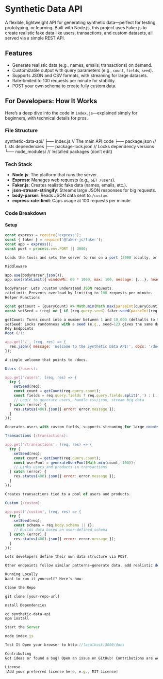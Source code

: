 # Synthetic Data API

A flexible, lightweight API for generating synthetic data—perfect for testing, prototyping, or learning. Built with Node.js, this project uses Faker.js to create realistic fake data like users, transactions, and custom datasets, all served via a simple REST API.

## Features
- Generate realistic data (e.g., names, emails, transactions) on demand.
- Customizable output with query parameters (e.g., `count`, `fields`, `seed`).
- Supports JSON and CSV formats, with streaming for large datasets.
- Rate-limited to 100 requests per minute for stability.
- POST your own schema to create fully custom data.

## For Developers: How It Works
Here’s a deep dive into the code in `index.js`—explained simply for beginners, with technical details for pros.

### File Structure
synthetic-data-api/
├── index.js          // The main API code
├── package.json      // Lists dependencies
├── package-lock.json // Locks dependency versions
└── node_modules/     // Installed packages (don’t edit)

### Tech Stack
- **Node.js**: The platform that runs the server.
- **Express**: Manages web requests (e.g., `GET /users`).
- **Faker.js**: Creates realistic fake data (names, emails, etc.).
- **json-stream-stringify**: Streams large JSON responses for big requests.
- **body-parser**: Reads JSON data sent to `/custom`.
- **express-rate-limit**: Caps usage at 100 requests per minute.

### Code Breakdown

#### Setup
```javascript
const express = require('express');
const { faker } = require('@faker-js/faker');
const app = express();
const port = process.env.PORT || 3000;

Loads the tools and sets the server to run on a port (3000 locally, or Render’s choice when deployed).

Middleware

app.use(bodyParser.json());
app.use(rateLimit({ windowMs: 60 * 1000, max: 100, message: {...}, headers: true }));

bodyParser: Lets /custom understand JSON requests.
rateLimit: Prevents overload by limiting to 100 requests per minute.
Helper Functions

const getCount = (queryCount) => Math.min(Math.max(parseInt(queryCount) || 5, 1), 10000);
const setSeed = (req) => { if (req.query.seed) faker.seed(parseInt(req.query.seed)); };

getCount: Turns count into a number between 1 and 10,000 (defaults to 5 if missing).
setSeed: Locks randomness with a seed (e.g., seed=123 gives the same data every time).
Key Endpoints
Root (/):

app.get('/', (req, res) => {
  res.json({ message: 'Welcome to the Synthetic Data API!', docs: '/docs' });
});

A simple welcome that points to /docs.

Users (/users):

app.get('/users', (req, res) => {
  try {
    setSeed(req);
    const count = getCount(req.query.count);
    const fields = req.query.fields ? req.query.fields.split(',') : [...];
    // Logic to generate users, handle csv/json, stream big data
  } catch (error) {
    res.status(400).json({ error: error.message });
  }
});

Generates users with custom fields, supports streaming for large counts (>1000), and catches errors (e.g., bad count).

Transactions (/transactions):

app.get('/transactions', (req, res) => {
  try {
    setSeed(req);
    const count = getCount(req.query.count);
    const userPool = generateUserPool(Math.min(count, 100));
    // Links users and products in transactions
  } catch (error) {
    res.status(400).json({ error: error.message });
  }
});

Creates transactions tied to a pool of users and products.

Custom (/custom):

app.post('/custom', (req, res) => {
  try {
    setSeed(req);
    const schema = req.body.schema || {};
    // Builds data based on user-defined schema
  } catch (error) {
    res.status(400).json({ error: error.message });
  }
});

Lets developers define their own data structure via POST.

Other endpoints follow similar patterns—generate data, add realistic details (e.g., variants for products), and return it as JSON.

Running Locally
Want to run it yourself? Here’s how:

Clone the Repo

git clone [your-repo-url]

nstall Dependencies

cd synthetic-data-api
npm install

Start the Server

node index.js

Test It Open your browser to http://localhost:3000/docs

Contributing
Got ideas or found a bug? Open an issue on GitHub! Contributions are welcome—team up with the community to make this API even better.

License
[Add your preferred license here, e.g., MIT License]
